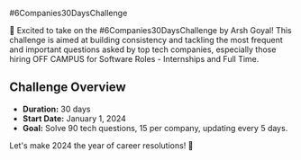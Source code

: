#6Companies30DaysChallenge

🚀 Excited to take on the #6Companies30DaysChallenge by Arsh Goyal! This challenge is aimed at building consistency and tackling the 
most frequent and important questions asked by top tech companies, especially those hiring OFF CAMPUS for Software Roles - Internships and Full Time.

## Challenge Overview
- **Duration:** 30 days
- **Start Date:** January 1, 2024
- **Goal:** Solve 90 tech questions, 15 per company, updating every 5 days.

Let's make 2024 the year of career resolutions! 🌟
